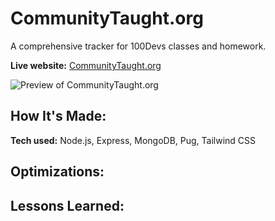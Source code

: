 # CommunityTaught.org
A comprehensive tracker for 100Devs classes and homework.

**Live website:** [CommunityTaught.org](https://communitytaught.org/)

![Preview of CommunityTaught.org](https://communitytaught.org/img/resources/communitytaught-preview.png)

## How It's Made:

**Tech used:** Node.js, Express, MongoDB, Pug, Tailwind CSS

## Optimizations:

## Lessons Learned:




